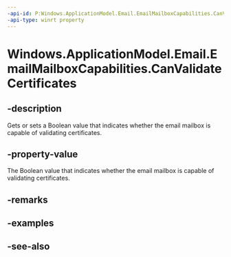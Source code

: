 ```yaml
---
-api-id: P:Windows.ApplicationModel.Email.EmailMailboxCapabilities.CanValidateCertificates
-api-type: winrt property
---
```


<!-- Property syntax
public bool CanValidateCertificates { get;  set; }
-->

# Windows.ApplicationModel.Email.EmailMailboxCapabilities.CanValidateCertificates

## -description
Gets or sets a Boolean value that indicates whether the email mailbox is capable of validating certificates.

## -property-value
The Boolean value that indicates whether the email mailbox is capable of validating certificates.

## -remarks

## -examples

## -see-also
